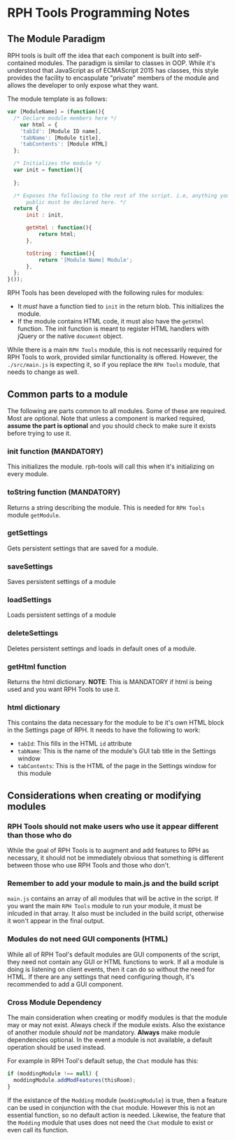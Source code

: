 # RPH Tools Programming Notes
## The Module Paradigm
RPH tools is built off the idea that each component is built into self-contained modules. The paradigm is similar to classes in OOP. While it's understood that JavaScript as of ECMAScript 2015 has classes, this style provides the facility to encaspulate "private" members of the module and allows the developer to only expose what they want.

The module template is as follows:
```Javascript
var [ModuleName] = (function(){
  /* Declare module members here */
    var html = {
    'tabId': [Module ID name],
    'tabName': [Module title],
    'tabContents': [Module HTML]
  };

  /* Initializes the module */
  var init = function(){
      
  };

  /* Exposes the following to the rest of the script. i.e, anything you want 
      public must be declared here. */
  return {
      init : init,

      getHtml : function(){
          return html;
      },

      toString : function(){
          return '[Module Name] Module';
      },
  };
}());
```

RPH Tools has been developed with the following rules for modules:
* It _must_ have a function tied to ```init``` in the return blob. This initializes the module. 
* If the module contains HTML code, it must also have the ```getHtml``` function. The init function is meant to register HTML handlers with jQuery or the native ```document``` object.

While there is a main ```RPH Tools``` module, this is not necessarily required for RPH Tools to work, provided similar functionality is offered. However, the ```./src/main.js``` is expecting it, so if you replace the ```RPH Tools``` module, that needs to change as well.

## Common parts to a module
The following are parts common to all modules. Some of these are required. Most are optional. Note that unless a component is marked required, **assume the part is optional** and you should check to make sure it exists before trying to use it.

### init function (MANDATORY)
This initializes the module. rph-tools will call this when it's initializing on every module.

### toString function (MANDATORY)
Returns a string describing the module. This is needed for ```RPH Tools``` module ```getModule```.

### getSettings
Gets persistent settings that are saved for a module.

### saveSettings
Saves persistent settings of a module

### loadSettings
Loads persistent settings of a module

### deleteSettings
Deletes persistent settings and loads in default ones of a module.

### getHtml function
Returns the html dictionary. **NOTE**: This is MANDATORY if html is being used and you want RPH Tools to use it.

### html dictionary 
This contains the data necessary for the module to be it's own HTML block in the Settings page of RPH. It needs to have the following to work:
- ```tabId```: This fills in the HTML ```id``` attribute
- ```tabName```: This is the name of the module's GUI tab title in the Settings window
- ```tabContents```: This is the HTML of the page in the Settings window for this module

## Considerations when creating or modifying modules
### RPH Tools should not make users who use it appear different than those who do
While the goal of RPH Tools is to augment and add features to RPH as necessary, it should not be immediately obvious that something is different between those who use RPH Tools and those who don't.

### Remember to add your module to main.js and the build script
```main.js``` contains an array of all modules that will be active in the script. If you want the main ```RPH Tools``` module to run your module, it must be inlcuded in that array. It also must be included in the build script, otherwise it won't appear in the final output.

### Modules do not need GUI components (HTML)
While all of RPH Tool's default modules are GUI components of the script, they need not contain any GUI or HTML functions to work. If all a module is doing is listening on client events, then it can do so without the need for HTML. If there are any settings that need configuring though, it's recommended to add a GUI component.

### Cross Module Dependency
The main consideration when creating or modify modules is that the module may or may not exist. Always check if the module exists. Also the existance of another module _should not_ be mandatory. **Always** make module dependencies optional. In the event a module is not available, a default operation should be used instead.

For example in RPH Tool's default setup, the ```Chat``` module has this:

```Javascript
if (moddingModule !== null) {
  moddingModule.addModFeatures(thisRoom);
}
```
If the existance of the ```Modding``` module (```moddingModule```) is true, then a feature can be used in conjunction with the ```Chat``` module. However this is not an essential function, so no default action is needed. Likewise, the feature that the ```Modding``` module that uses does not need the ```Chat``` module to exist or even call its function.